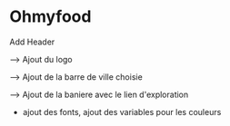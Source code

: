# Ohmyfood

Add Header

--> Ajout du logo

--> Ajout de la barre de ville choisie

--> Ajout de la baniere avec le lien d'exploration

+ ajout des fonts, ajout des variables pour les couleurs
